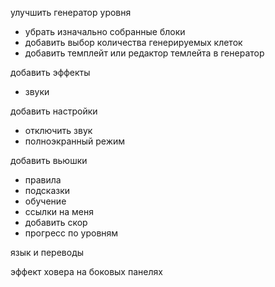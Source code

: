 улучшить генератор уровня
 - убрать изначально собранные блоки
 - добавить выбор количества генерируемых клеток
 - добавить темплейт или редактор темлейта в генератор

добавить эффекты
 - звуки

добавить настройки 
 - отключить звук
 - полноэкранный режим

добавить вьюшки
 - правила
 - подсказки
 - обучение
 - ссылки на меня
 - добавить скор
 - прогресс по уровням

язык и переводы

эффект ховера на боковых панелях